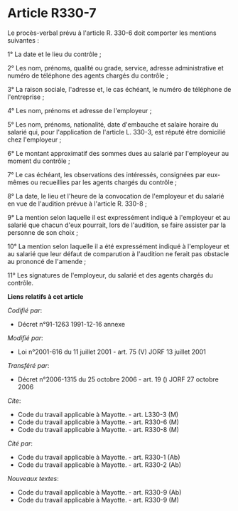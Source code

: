 # Article R330-7

Le procès-verbal prévu à l'article R. 330-6 doit comporter les mentions suivantes :

1° La date et le lieu du contrôle ;

2° Les nom, prénoms, qualité ou grade, service, adresse administrative et numéro de téléphone des agents chargés du
contrôle ;

3° La raison sociale, l'adresse et, le cas échéant, le numéro de téléphone de l'entreprise ;

4° Les nom, prénoms et adresse de l'employeur ;

5° Les nom, prénoms, nationalité, date d'embauche et salaire horaire du salarié qui, pour l'application de l'article L.
330-3, est réputé être domicilié chez l'employeur ;

6° Le montant approximatif des sommes dues au salarié par l'employeur au moment du contrôle ;

7° Le cas échéant, les observations des intéressés, consignées par eux-mêmes ou recueillies par les agents chargés du
contrôle ;

8° La date, le lieu et l'heure de la convocation de l'employeur et du salarié en vue de l'audition prévue à l'article R.
330-8 ;

9° La mention selon laquelle il est expressément indiqué à l'employeur et au salarié que chacun d'eux pourrait, lors de
l'audition, se faire assister par la personne de son choix ;

10° La mention selon laquelle il a été expressément indiqué à l'employeur et au salarié que leur défaut de comparution à
l'audition ne ferait pas obstacle au prononcé de l'amende ;

11° Les signatures de l'employeur, du salarié et des agents chargés du contrôle.

**Liens relatifs à cet article**

_Codifié par_:

  - Décret n°91-1263 1991-12-16 annexe

_Modifié par_:

  - Loi n°2001-616 du 11 juillet 2001 - art. 75 (V) JORF 13 juillet 2001

_Transféré par_:

  - Décret n°2006-1315 du 25 octobre 2006 - art. 19 () JORF 27 octobre 2006

_Cite_:

  - Code du travail applicable à Mayotte. - art. L330-3 (M)
  - Code du travail applicable à Mayotte. - art. R330-6 (M)
  - Code du travail applicable à Mayotte. - art. R330-8 (M)

_Cité par_:

  - Code du travail applicable à Mayotte. - art. R330-1 (Ab)
  - Code du travail applicable à Mayotte. - art. R330-2 (Ab)

_Nouveaux textes_:

  - Code du travail applicable à Mayotte. - art. R330-9 (Ab)
  - Code du travail applicable à Mayotte. - art. R330-9 (M)

